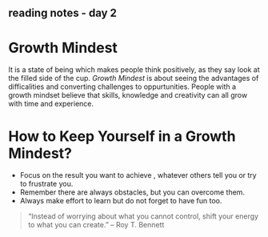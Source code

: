 ## reading notes - day 2
# Growth Mindest 
It is a state of being which makes people think positively, as they say look at the filled side of the cup.
*Growth Mindest* is about seeing the advantages of difficalities and converting challenges to oppurtunities. 
People with a growth mindset believe that skills, knowledge and creativity can all grow with time and experience.
# How to Keep Yourself in a Growth Mindest?
- Focus on the result you want to achieve , whatever others tell you or try to frustrate you.
- Remember there are always obstacles, but you can overcome them.
- Always make effort to learn but do not forget to have fun too.

> “Instead of worrying about what you cannot control, shift your energy to what you can create.” – Roy T. Bennett




